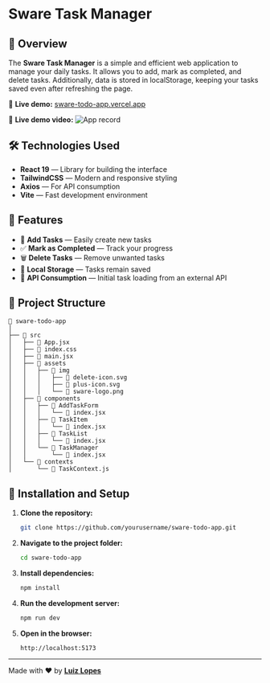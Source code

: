 # Sware Task Manager

## 🚀 Overview

The **Sware Task Manager** is a simple and efficient web application to manage your daily tasks. It allows you to add, mark as completed, and delete tasks. Additionally, data is stored in localStorage, keeping your tasks saved even after refreshing the page.

🔗 **Live demo:** [sware-todo-app.vercel.app](https://sware-todo-app.vercel.app/)

🔗 **Live demo video:** ![App record](public/record.gif)

## 🛠️ Technologies Used

- **React 19** — Library for building the interface
- **TailwindCSS** — Modern and responsive styling
- **Axios** — For API consumption
- **Vite** — Fast development environment

## 🎯 Features

- 📌 **Add Tasks** — Easily create new tasks
- ✅ **Mark as Completed** — Track your progress
- 🗑️ **Delete Tasks** — Remove unwanted tasks
- 💾 **Local Storage** — Tasks remain saved
- 🔄 **API Consumption** — Initial task loading from an external API

## 📁 Project Structure

```
📂 sware-todo-app
│
├── 📁 src
│   ├── 📄 App.jsx
│   ├── 📄 index.css
│   ├── 📄 main.jsx
│   ├── 📁 assets
│   │   ├── 📁 img
│   │   │   ├── 📄 delete-icon.svg
│   │   │   ├── 📄 plus-icon.svg
│   │   │   └── 📄 sware-logo.png
│   ├── 📁 components
│   │   ├── 📁 AddTaskForm
│   │   │   └── 📄 index.jsx
│   │   ├── 📁 TaskItem
│   │   │   └── 📄 index.jsx
│   │   ├── 📁 TaskList
│   │   │   └── 📄 index.jsx
│   │   └── 📁 TaskManager
│   │       └── 📄 index.jsx
│   └── 📁 contexts
│       └── 📄 TaskContext.js
```

## 🔧 Installation and Setup

1. **Clone the repository:**

   ```bash
   git clone https://github.com/yourusername/sware-todo-app.git
   ```

2. **Navigate to the project folder:**

   ```bash
   cd sware-todo-app
   ```

3. **Install dependencies:**

   ```bash
   npm install
   ```

4. **Run the development server:**

   ```bash
   npm run dev
   ```

5. **Open in the browser:**

   ```
   http://localhost:5173
   ```
   
---

Made with ❤️ by [**Luiz Lopes**](https://github.com/luizlopes12)

